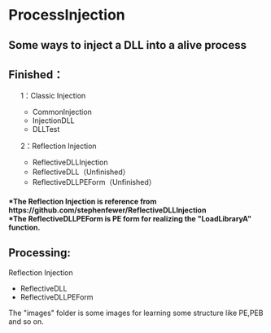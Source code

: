 # ProcessInjection

Some ways to inject a DLL into a alive process
----------------------------------------------

Finished：
---------
<ol>1：Classic Injection
	<ul>
  	<li>CommonInjection</li>
  	<li>InjectionDLL</li>
		<li>DLLTest</li>
		</ul>
</ol>
<ol>2：Reflection Injection
	<ul>
  	<li>ReflectiveDLLInjection</li>
	<li>ReflectiveDLL（Unfinished）</li>
	<li>ReflectiveDLLPEForm（Unfinished）</li>
	</ul>
</ol>
<h4>
*The Reflection Injection is reference from https://github.com/stephenfewer/ReflectiveDLLInjection<br/>
*The ReflectiveDLLPEForm is PE form for realizing the "LoadLibraryA" function.<br/>
</h4>
<h2>Processing:</h2>
Reflection Injection
	<ul>
  	<li>ReflectiveDLL</li>
	<li>ReflectiveDLLPEForm</li>
	</ul>
The "images" folder is some images for learning some structure like PE,PEB and so on. 
